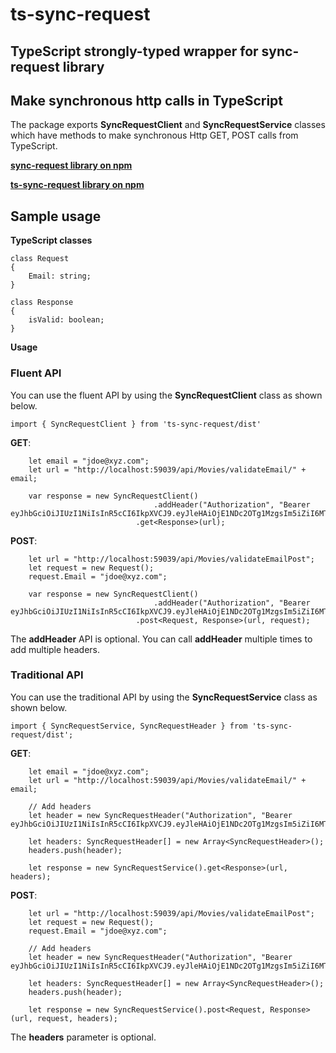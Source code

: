 # ts-sync-request
## TypeScript strongly-typed wrapper for sync-request library

## Make synchronous http calls in TypeScript

The package exports **SyncRequestClient** and **SyncRequestService** classes which have methods to make synchronous Http GET, POST calls from TypeScript.

[**sync-request library on npm**](https://www.npmjs.com/package/sync-request)

[**ts-sync-request library on npm**](https://www.npmjs.com/package/ts-sync-request)

## Sample usage

**TypeScript classes**

```
class Request
{
    Email: string;
}

class Response
{
    isValid: boolean;
}
```

**Usage**

### Fluent API

You can use the fluent API by using the **SyncRequestClient** class as shown below.

```
import { SyncRequestClient } from 'ts-sync-request/dist'
```

**GET**:

```
    let email = "jdoe@xyz.com";
    let url = "http://localhost:59039/api/Movies/validateEmail/" + email;

    var response = new SyncRequestClient()
                                .addHeader("Authorization", "Bearer eyJhbGciOiJIUzI1NiIsInR5cCI6IkpXVCJ9.eyJleHAiOjE1NDc2OTg1MzgsIm5iZiI6MTU0NzY5NDIxOCwiaHR0cDovL3NjaGVtYXMueG1sc29hcC5vcmcvd3MvMjAwNS8wNS9pZGVudGl0eS9jbGFpbXMvbmFtZSI6InN0cmluZyIsImh0dHA6Ly9zY2hlbWFzLm1pY3Jvc29mdC5jb20vd3MvMjAwOC8wNi9pZGVudGl0eS9jbGFpbXMvcm9sZSI6InN0cmluZyIsIkRPQiI6IjEvMTcvMjAxOSIsImlzcyI6InlvdXIgYXBwIiwiYXVkIjoidGhlIGNsaWVudCBvZiB5b3VyIGFwcCJ9.qxFdcdAVKG2Idcsk_tftnkkyB2vsaQx5py1KSMy3fT4")
                            .get<Response>(url);
```

**POST**:

```
    let url = "http://localhost:59039/api/Movies/validateEmailPost";
    let request = new Request();
    request.Email = "jdoe@xyz.com";

    var response = new SyncRequestClient()
                                .addHeader("Authorization", "Bearer eyJhbGciOiJIUzI1NiIsInR5cCI6IkpXVCJ9.eyJleHAiOjE1NDc2OTg1MzgsIm5iZiI6MTU0NzY5NDIxOCwiaHR0cDovL3NjaGVtYXMueG1sc29hcC5vcmcvd3MvMjAwNS8wNS9pZGVudGl0eS9jbGFpbXMvbmFtZSI6InN0cmluZyIsImh0dHA6Ly9zY2hlbWFzLm1pY3Jvc29mdC5jb20vd3MvMjAwOC8wNi9pZGVudGl0eS9jbGFpbXMvcm9sZSI6InN0cmluZyIsIkRPQiI6IjEvMTcvMjAxOSIsImlzcyI6InlvdXIgYXBwIiwiYXVkIjoidGhlIGNsaWVudCBvZiB5b3VyIGFwcCJ9.qxFdcdAVKG2Idcsk_tftnkkyB2vsaQx5py1KSMy3fT4")
                            .post<Request, Response>(url, request);
```

The **addHeader** API is optional. You can call **addHeader** multiple times to add multiple headers.

### Traditional API

You can use the traditional API by using the **SyncRequestService** class as shown below.

```
import { SyncRequestService, SyncRequestHeader } from 'ts-sync-request/dist';
```

**GET**:

```
    let email = "jdoe@xyz.com";
    let url = "http://localhost:59039/api/Movies/validateEmail/" + email;

    // Add headers
    let header = new SyncRequestHeader("Authorization", "Bearer eyJhbGciOiJIUzI1NiIsInR5cCI6IkpXVCJ9.eyJleHAiOjE1NDc2OTg1MzgsIm5iZiI6MTU0NzY5NDIxOCwiaHR0cDovL3NjaGVtYXMueG1sc29hcC5vcmcvd3MvMjAwNS8wNS9pZGVudGl0eS9jbGFpbXMvbmFtZSI6InN0cmluZyIsImh0dHA6Ly9zY2hlbWFzLm1pY3Jvc29mdC5jb20vd3MvMjAwOC8wNi9pZGVudGl0eS9jbGFpbXMvcm9sZSI6InN0cmluZyIsIkRPQiI6IjEvMTcvMjAxOSIsImlzcyI6InlvdXIgYXBwIiwiYXVkIjoidGhlIGNsaWVudCBvZiB5b3VyIGFwcCJ9.qxFdcdAVKG2Idcsk_tftnkkyB2vsaQx5py1KSMy3fT4");
     
    let headers: SyncRequestHeader[] = new Array<SyncRequestHeader>();
    headers.push(header);     

    let response = new SyncRequestService().get<Response>(url, headers);
```

**POST**:

```
    let url = "http://localhost:59039/api/Movies/validateEmailPost";
    let request = new Request();
    request.Email = "jdoe@xyz.com";

    // Add headers
    let header = new SyncRequestHeader("Authorization", "Bearer eyJhbGciOiJIUzI1NiIsInR5cCI6IkpXVCJ9.eyJleHAiOjE1NDc2OTg1MzgsIm5iZiI6MTU0NzY5NDIxOCwiaHR0cDovL3NjaGVtYXMueG1sc29hcC5vcmcvd3MvMjAwNS8wNS9pZGVudGl0eS9jbGFpbXMvbmFtZSI6InN0cmluZyIsImh0dHA6Ly9zY2hlbWFzLm1pY3Jvc29mdC5jb20vd3MvMjAwOC8wNi9pZGVudGl0eS9jbGFpbXMvcm9sZSI6InN0cmluZyIsIkRPQiI6IjEvMTcvMjAxOSIsImlzcyI6InlvdXIgYXBwIiwiYXVkIjoidGhlIGNsaWVudCBvZiB5b3VyIGFwcCJ9.qxFdcdAVKG2Idcsk_tftnkkyB2vsaQx5py1KSMy3fT4");
     
    let headers: SyncRequestHeader[] = new Array<SyncRequestHeader>();
    headers.push(header);     

    let response = new SyncRequestService().post<Request, Response>(url, request, headers);
```
 
The **headers** parameter is optional.
